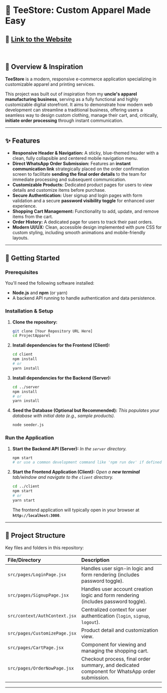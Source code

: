 # 👕 TeeStore: Custom Apparel Made Easy
## 🚀 [Link to the Website](https://project-apparel.vercel.app)

<br>

## 🌟 Overview & Inspiration

**TeeStore** is a modern, responsive e-commerce application specializing in customizable apparel and printing services.

This project was built out of inspiration from my **uncle's apparel manufacturing business**, serving as a fully functional and highly customizable digital storefront. It aims to demonstrate how modern web development can streamline a traditional business, offering users a seamless way to design custom clothing, manage their cart, and, critically, **initiate order processing** through instant communication.

-----

## ✨ Features

  * **Responsive Header & Navigation:** A sticky, blue-themed header with a clean, fully collapsible and centered mobile navigation menu.
  * **Direct WhatsApp Order Submission:** Features an **instant communication link** strategically placed on the order confirmation screen to facilitate **sending the final order details** to the team for immediate processing and subsequent communication.
  * **Customizable Products:** Dedicated product pages for users to view details and customize items before purchase.
  * **Secure Authentication:** User signup and login pages with form validation and a secure **password visibility toggle** for enhanced user experience.
  * **Shopping Cart Management:** Functionality to add, update, and remove items from the cart.
  * **Order History:** A dedicated page for users to track their past orders.
  * **Modern UI/UX:** Clean, accessible design implemented with pure CSS for custom styling, including smooth animations and mobile-friendly layouts.

-----

## 🚀 Getting Started

### Prerequisites

You'll need the following software installed:

  * **Node.js** and **npm** (or yarn)
  * A backend API running to handle authentication and data persistence.

### Installation & Setup

1.  **Clone the repository:**
    ```bash
    git clone [Your Repository URL Here]
    cd ProjectApparel
    ```
2.  **Install dependencies for the Frontend (Client):**
    ```bash
    cd client
    npm install
    # or
    yarn install
    ```
3.  **Install dependencies for the Backend (Server):**
    ```bash
    cd ../server
    npm install
    # or
    yarn install
    ```
4.  **Seed the Database (Optional but Recommended):**
    *This populates your database with initial data (e.g., sample products).*
    ```bash
    node seeder.js
    ```

### Run the Application

1.  **Start the Backend API (Server):**
    *In the `server` directory.*
    ```bash
    npm start
    # or use a common development command like 'npm run dev' if defined in the server's package.json
    ```
2.  **Start the Frontend Application (Client):**
    *Open a **new terminal** tab/window and navigate to the `client` directory.*
    ```bash
    cd ../client
    npm start
    # or
    yarn start
    ```
    The frontend application will typically open in your browser at **`http://localhost:3000`**.

-----

## 📁 Project Structure

Key files and folders in this repository:

| File/Directory | Description |
| :--- | :--- |
| `src/pages/LoginPage.jsx` | Handles user sign-in logic and form rendering (includes password toggle). |
| `src/pages/SignupPage.jsx` | Handles user account creation logic and form rendering (includes password toggle). |
| `src/context/AuthContext.jsx` | Centralized context for user authentication (`login`, `signup`, `logout`). |
| `src/pages/CustomizePage.jsx` | Product detail and customization view. |
| `src/pages/CartPage.jsx` | Component for viewing and managing the shopping cart. |
| `src/pages/OrderNowPage.jsx` | Checkout process, final order summary, and dedicated component for WhatsApp order submission. |


-----



